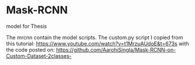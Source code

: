 # Mask-RCNN
model for Thesis

The mrcnn contain the model scripts.
The custom.py script I copied from this tutorial: https://www.youtube.com/watch?v=t1MrzuAUdoE&t=673s with the code posted on: https://github.com/AarohiSingla/Mask-RCNN-on-Custom-Dataset-2classes-
